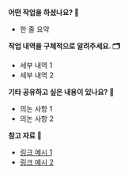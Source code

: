 **어떤 작업을 하셨나요? 🤔**
- 한 줄 요약

**작업 내역을 구체적으로 알려주세요. 🗂**
- 세부 내역 1 
- 세부 내역 2

**기타 공유하고 싶은 내용이 있나요? 🔖**
- 의논 사항 1
- 의논 사항 2

**참고 자료 💾**
- [링크 예시 1](주소)
- [링크 예시 2](주소)